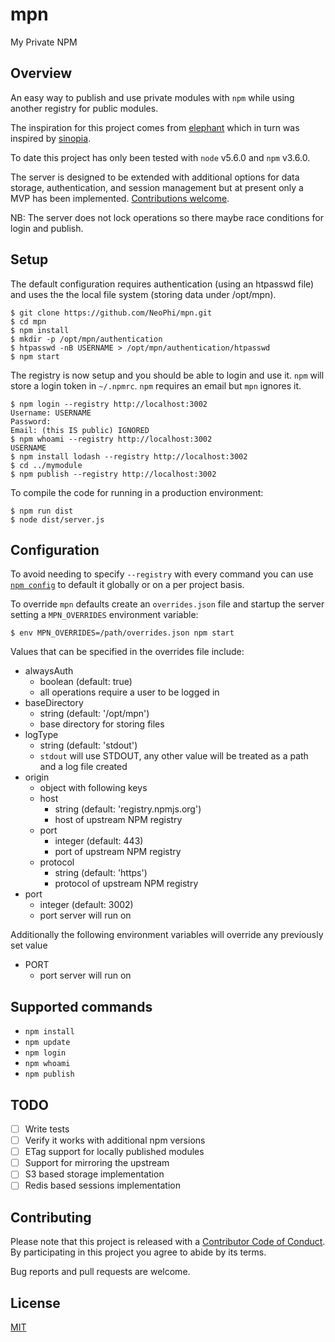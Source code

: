 # mpn

My Private NPM

## Overview

An easy way to publish and use private modules with `npm` while using another registry for public modules.

The inspiration for this project comes from [elephant](https://github.com/dickeyxxx/elephant) which in turn was inspired by [sinopia](https://github.com/rlidwka/sinopia).

To date this project has only been tested with `node` v5.6.0 and `npm` v3.6.0.

The server is designed to be extended with additional options for data storage, authentication, and session management but at present only a MVP has been implemented. [Contributions welcome](#contributing).

NB: The server does not lock operations so there maybe race conditions for login and publish.

## Setup

The default configuration requires authentication (using an htpasswd file) and uses the the local file system (storing data under /opt/mpn).

```
$ git clone https://github.com/NeoPhi/mpn.git
$ cd mpn
$ npm install
$ mkdir -p /opt/mpn/authentication
$ htpasswd -nB USERNAME > /opt/mpn/authentication/htpasswd
$ npm start
```

The registry is now setup and you should be able to login and use it. `npm` will store a login token in `~/.npmrc`. `npm` requires an email but `mpn` ignores it.

```
$ npm login --registry http://localhost:3002
Username: USERNAME
Password:
Email: (this IS public) IGNORED
$ npm whoami --registry http://localhost:3002
USERNAME
$ npm install lodash --registry http://localhost:3002
$ cd ../mymodule
$ npm publish --registry http://localhost:3002
```

To compile the code for running in a production environment:

```
$ npm run dist
$ node dist/server.js
```

## Configuration

To avoid needing to specify `--registry` with every command you can use [`npm config`](https://docs.npmjs.com/misc/config) to default it globally or on a per project basis.

To override `mpn` defaults create an `overrides.json` file and startup the server setting a `MPN_OVERRIDES` environment variable:

```
$ env MPN_OVERRIDES=/path/overrides.json npm start
```

Values that can be specified in the overrides file include:

* alwaysAuth
  * boolean (default: true)
  * all operations require a user to be logged in
* baseDirectory
  * string (default: '/opt/mpn')
  * base directory for storing files
* logType
  * string (default: 'stdout')
  * `stdout` will use STDOUT, any other value will be treated as a path and a log file created
* origin
  * object with following keys
  * host
    * string (default: 'registry.npmjs.org')
    * host of upstream NPM registry
  * port
    * integer (default: 443)
    * port of upstream NPM registry
  * protocol
    * string (default: 'https')
    * protocol of upstream NPM registry
* port
  * integer (default: 3002)
  * port server will run on

Additionally the following environment variables will override any previously set value

* PORT
  * port server will run on

## Supported commands

* `npm install`
* `npm update`
* `npm login`
* `npm whoami`
* `npm publish`

## TODO

- [ ] Write tests
- [ ] Verify it works with additional npm versions
- [ ] ETag support for locally published modules
- [ ] Support for mirroring the upstream
- [ ] S3 based storage implementation
- [ ] Redis based sessions implementation

## Contributing

Please note that this project is released with a [Contributor Code of Conduct](https://github.com/NeoPhi/mpn/blob/master/CODE_OF_CONDUCT.md). By participating in this project you agree to abide by its terms.

Bug reports and pull requests are welcome.

## License

[MIT](https://github.com/NeoPhi/mpn/blob/master/LICENSE)
